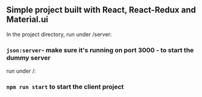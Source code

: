 ## Simple project built with React, React-Redux and Material.ui

In the project directory, run under /server:

### `json:server`- make sure it's running on port 3000 - to start the dummy server

run under /:

### `npm run start` to start the client project